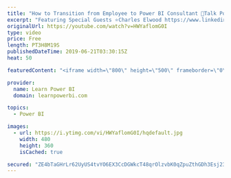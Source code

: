 ```yaml
---
title: "How to Transition from Employee to Power BI Consultant 🔴Talk Power BI LIVE (Subscribe & Join)"
excerpt: "Featuring Special Guests ⭐Charles Elwood https://www.linkedin.com/in/charleselwood ⭐Diego Lopez https://www.linkedin.com/in/dlopezm ⭐Grace Teoh https://www.linkedin.com/in/graceteohwx & https://www.lightdotlab.com   ✅ Subscribe and click the 🔔 to join me 🔴 LIVE. Discuss the latest in Power BI and ask"
originalUrl: https://youtube.com/watch?v=HWYaflomG0I
type: video
price: Free
length: PT3H8M19S
publishedDateTime: 2019-06-21T03:30:15Z
heat: 50

featuredContent: "<iframe width=\"800\" height=\"500\" frameborder=\"0\" src=\"https://www.youtube.com/embed/HWYaflomG0I\" allow=\"accelerometer; autoplay; encrypted-media; gyroscope; picture-in-picture\" allowfullscreen></iframe>"

provider:
  name: Learn Power BI
  domain: learnpowerbi.com

topics:
  - Power BI

images:
  - url: https://i.ytimg.com/vi/HWYaflomG0I/hqdefault.jpg
    width: 480
    height: 360
    isCached: true

secured: "ZE4bTaGHrLr62UyUS4tvYO6EX3CcDGWkcT48qrOlzvbK0qZpuZthGDh3Esj23mVv0IS+y9S4jaLTF2id740kSLcmhiQmllw6ZZaVubJ7ghGzJjmOugyyyLzpDeVXL27UzUc9GmprBLULTFIyfI2JSNl3bBjOMZTUsXXLEOfmPeB3UemHz5azEToznOR1HQeXwbox9wGL3ZkpyQPjqM1PBr36ArTH6piFvJJyqNGwVP79p7ZDWVmHtKTbipDKs7nEtQo2ZC4S+evzdGRMPV8pW07nr3tix4obSDmXUrqR28dIfzei+6UHHlpvbtmdE+YgSrxpRbHvbLOfoxCZzrx3SuFoAtanbgLWc6fDni/dKRQpB1C4nGyNupMqpDV9Ftl08HmxZCO/oBwg4twYZmTapqrL+uxXjo/2ffrJRJmFPDo=;ih2vfJY+kbRX3nGRrrxKlw=="
---
```


